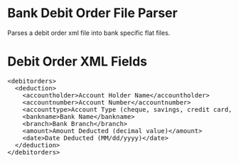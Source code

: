 # Bank Debit Order File Parser
Parses a debit order xml file into bank specific flat files.

# Debit Order XML Fields
<pre>
&lt<span class=""fw-bold"">debitorders</span>&gt
  &lt<span class=""fw-bold"">deduction</span>&gt
    &lt<span class=""fw-bold"">accountholder</span>&gtAccount Holder Name&lt<span class=""fw-bold"">/accountholder</span>&gt
	&lt<span class=""fw-bold"">accountnumber</span>&gtAccount Number&lt<span class=""fw-bold"">/accountnumber</span>&gt
	&lt<span class=""fw-bold"">accounttype</span>&gtAccount Type (cheque, savings, credit card, other)&lt<span class=""fw-bold"">/accounttype</span>&gt
	&lt<span class=""fw-bold"">bankname</span>&gtBank Name&lt<span class=""fw-bold"">/bankname</span>&gt
	&lt<span class=""fw-bold"">branch</span>&gtBank Branch&lt<span class=""fw-bold"">/branch</span>&gt
	&lt<span class=""fw-bold"">amount</span>&gtAmount Deducted (decimal value)&lt<span class=""fw-bold"">/amount</span>&gt
	&lt<span class=""fw-bold"">date</span>&gtDate Deducted (MM/dd/yyyy)&lt<span class=""fw-bold"">/date</span>&gt
  &lt<span class=""fw-bold"">/deduction</span>&gt
&lt<span class=""fw-bold"">/debitorders</span>&gt
</pre>
